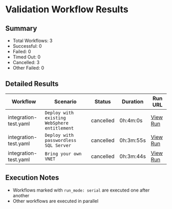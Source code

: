 # Validation Workflow Results

## Summary
- Total Workflows: 3
- Successful: 0
- Failed: 0
- Timed Out: 0
- Cancelled: 3
- Other Failed: 0

## Detailed Results

| Workflow | Scenario | Status | Duration | Run URL |
|----------|----------|---------|-----------|----------|
| integration-test.yaml | `Deploy with existing WebSphere entitlement` | cancelled | 0h:4m:0s | [View Run](https://github.com/azure-javaee/azure.websphere-traditional.singleserver/actions/runs/16436478425) |
| integration-test.yaml | `Deploy with passwordless SQL Server` | cancelled | 0h:3m:55s | [View Run](https://github.com/azure-javaee/azure.websphere-traditional.singleserver/actions/runs/16436480240) |
| integration-test.yaml | `Bring your own VNET` | cancelled | 0h:3m:44s | [View Run](https://github.com/azure-javaee/azure.websphere-traditional.singleserver/actions/runs/16436481940) |


## Execution Notes
- Workflows marked with `run_mode: serial` are executed one after another
- Other workflows are executed in parallel
